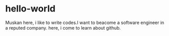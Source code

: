 # hello-world

Muskan here, i like to write codes.I want to beacome a software engineer in a reputed company.
here, i come to learn about github.

